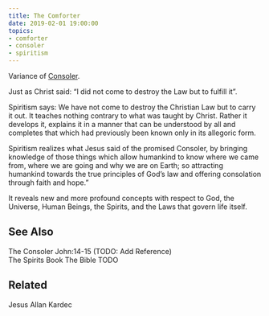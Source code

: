 ```yaml
---
title: The Comforter
date: 2019-02-01 19:00:00
topics:
- comforter
- consoler
- spiritism
---
```


Variance of [Consoler](../consoler).

Just as Christ said: “I did not come to destroy the Law but to fulfill it”.

Spiritism says: We have not come to destroy the Christian Law but to carry it out. It teaches nothing contrary 
to what was taught by Christ. Rather it develops it, explains it in a manner that can be understood by all and 
completes that which had previously been known only in its allegoric form.

Spiritism realizes what Jesus said of the promised Consoler, by bringing knowledge of those things which allow 
humankind to know where we came from, where we are going and why we are on Earth; so attracting humankind towards 
the true principles of God’s law and offering consolation through faith and hope.”

It reveals new and more profound concepts with respect to God, the Universe, Human Beings, the Spirits, and the Laws that govern life itself.

## See Also 
The Consoler
John:14-15 (TODO: Add Reference)  
The Spirits Book
The Bible
TODO

## Related
Jesus
Allan Kardec

